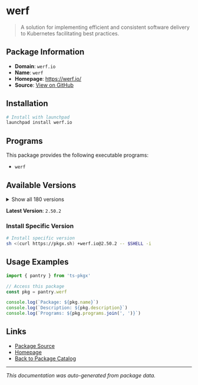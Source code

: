 # werf

> A solution for implementing efficient and consistent software delivery to Kubernetes facilitating best practices.

## Package Information

- **Domain**: `werf.io`
- **Name**: `werf`
- **Homepage**: https://werf.io/
- **Source**: [View on GitHub](https://github.com/pkgxdev/pantry/tree/main/projects/werf.io/package.yml)

## Installation

```bash
# Install with launchpad
launchpad install werf.io
```

## Programs

This package provides the following executable programs:

- `werf`

## Available Versions

<details>
<summary>Show all 180 versions</summary>

- `2.50.2`, `2.50.1`, `2.49.4`, `2.49.1`, `2.49.0`
- `2.48.2`, `2.48.1`, `2.48.0`, `2.47.10`, `2.47.9`
- `2.47.8`, `2.47.7`, `2.47.6`, `2.47.5`, `2.47.4`
- `2.47.3`, `2.47.2`, `2.47.1`, `2.47.0`, `2.46.0`
- `2.45.1`, `2.45.0`, `2.44.1`, `2.44.0`, `2.43.1`
- `2.43.0`, `2.42.0`, `2.41.3`, `2.41.2`, `2.41.1`
- `2.41.0`, `2.39.1`, `2.39.0`, `2.38.1`, `2.38.0`
- `2.37.1`, `2.37.0`, `2.36.4`, `2.36.3`, `2.36.2`
- `2.36.1`, `2.36.0`, `2.35.10`, `2.35.9`, `2.35.8`
- `2.35.7`, `2.35.6`, `2.35.5`, `2.35.4`, `2.35.3`
- `2.35.2`, `2.35.1`, `2.35.0`, `2.34.1`, `2.34.0`
- `2.33.0`, `2.32.2`, `2.32.1`, `2.32.0`, `2.31.1`
- `2.31.0`, `2.30.1`, `2.30.0`, `2.29.0`, `2.28.0`
- `2.27.1`, `2.27.0`, `2.26.6`, `2.26.5`, `2.26.4`
- `2.26.3`, `2.26.2`, `2.26.1`, `2.26.0`, `2.25.1`
- `2.25.0`, `2.24.0`, `2.23.1`, `2.23.0`, `2.22.0`
- `2.21.0`, `2.20.0`, `2.19.0`, `2.18.0`, `2.17.0`
- `2.16.3`, `2.16.2`, `2.16.1`, `2.16.0`, `2.15.3`
- `2.15.2`, `2.15.1`, `2.15.0`, `2.14.0`, `2.13.1`
- `2.13.0`, `2.12.1`, `2.12.0`, `2.11.0`, `2.10.10`
- `2.10.9`, `2.10.8`, `2.10.7`, `2.10.6`, `2.10.5`
- `2.10.4`, `2.10.3`, `2.10.2`, `2.10.1`, `2.10.0`
- `2.9.3`, `2.9.2`, `2.9.1`, `2.9.0`, `2.8.0`
- `2.7.1`, `2.7.0`, `2.6.7`, `2.6.6`, `2.6.5`
- `2.6.4`, `2.6.3`, `2.6.2`, `2.6.1`, `2.6.0`
- `2.5.0`, `2.4.1`, `2.4.0`, `2.3.3`, `2.3.2`
- `2.3.1`, `2.3.0`, `2.2.0`, `2.1.0`, `2.0.4`
- `2.0.3`, `2.0.2`, `2.0.1`, `2.0.0`, `1.2.335`
- `1.2.334`, `1.2.333`, `1.2.332`, `1.2.331`, `1.2.330`
- `1.2.329`, `1.2.328`, `1.2.327`, `1.2.326`, `1.2.325`
- `1.2.324`, `1.2.323`, `1.2.322`, `1.2.321`, `1.2.320`
- `1.2.318`, `1.2.317`, `1.2.316`, `1.2.315`, `1.2.313`
- `1.2.312`, `1.2.311`, `1.2.310`, `1.2.309`, `1.2.308`
- `1.2.307`, `1.2.306`, `1.2.305`, `1.2.303`, `1.2.302`
- `1.2.301`, `1.2.300`, `1.2.299`, `1.2.298`, `1.2.297`
- `1.2.296`, `1.2.295`, `1.2.294`, `1.1.36`, `1.1.35`

</details>

**Latest Version**: `2.50.2`

### Install Specific Version

```bash
# Install specific version
sh <(curl https://pkgx.sh) +werf.io@2.50.2 -- $SHELL -i
```

## Usage Examples

```typescript
import { pantry } from 'ts-pkgx'

// Access this package
const pkg = pantry.werf

console.log(`Package: ${pkg.name}`)
console.log(`Description: ${pkg.description}`)
console.log(`Programs: ${pkg.programs.join(', ')}`)
```

## Links

- [Package Source](https://github.com/pkgxdev/pantry/tree/main/projects/werf.io/package.yml)
- [Homepage](https://werf.io/)
- [Back to Package Catalog](../../package-catalog.md)

---

*This documentation was auto-generated from package data.*
